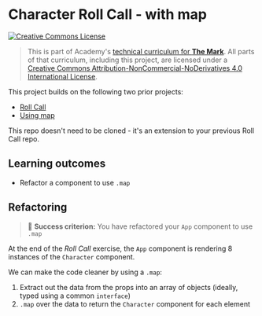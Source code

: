# Character Roll Call - with map

<a rel="license" href="http://creativecommons.org/licenses/by-nc-nd/4.0/"><img alt="Creative Commons License" style="border-width:0" src="https://i.creativecommons.org/l/by-nc-nd/4.0/88x31.png" /></a>

> This is part of Academy's [technical curriculum for **The Mark**](https://github.com/WeAreAcademy/curriculum-mark). All parts of that curriculum, including this project, are licensed under a <a rel="license" href="http://creativecommons.org/licenses/by-nc-nd/4.0/">Creative Commons Attribution-NonCommercial-NoDerivatives 4.0 International License</a>.

This project builds on the following two prior projects:

- [Roll Call](https://github.com/WeAreAcademy/mark-react-proj--roll-call)
- [Using map](https://github.com/WeAreAcademy/mark-react-basics-proj--using-map.git)

This repo doesn't need to be cloned - it's an extension to your previous Roll Call repo.

## Learning outcomes

- Refactor a component to use `.map`

## Refactoring

> 🎯 **Success criterion:** You have refactored your `App` component to use `.map`

At the end of the _Roll Call_ exercise, the `App` component is rendering 8 instances of the `Character` component.

We can make the code cleaner by using a `.map`:

1. Extract out the data from the props into an array of objects (ideally, typed using a common `interface`)
2. `.map` over the data to return the `Character` component for each element
